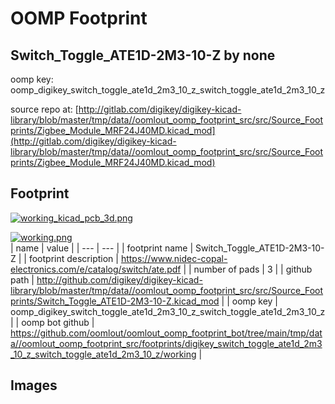 # OOMP Footprint  
## Switch_Toggle_ATE1D-2M3-10-Z  by none  
  
oomp key: oomp_digikey_switch_toggle_ate1d_2m3_10_z_switch_toggle_ate1d_2m3_10_z  
  
source repo at: [http://gitlab.com/digikey/digikey-kicad-library/blob/master/tmp/data//oomlout_oomp_footprint_src/src/Source_Footprints/Zigbee_Module_MRF24J40MD.kicad_mod](http://gitlab.com/digikey/digikey-kicad-library/blob/master/tmp/data//oomlout_oomp_footprint_src/src/Source_Footprints/Zigbee_Module_MRF24J40MD.kicad_mod)  
## Footprint  
  
[![working_kicad_pcb_3d.png](working_kicad_pcb_3d_600.png)](working_kicad_pcb_3d.png)  
  
[![working.png](working_600.png)](working.png)  
| name | value | 
| --- | --- | 
| footprint name | Switch_Toggle_ATE1D-2M3-10-Z | 
| footprint description | https://www.nidec-copal-electronics.com/e/catalog/switch/ate.pdf | 
| number of pads | 3 | 
| github path | http://github.com/digikey/digikey-kicad-library/blob/master/tmp/data//oomlout_oomp_footprint_src/src/Source_Footprints/Switch_Toggle_ATE1D-2M3-10-Z.kicad_mod | 
| oomp key | oomp_digikey_switch_toggle_ate1d_2m3_10_z_switch_toggle_ate1d_2m3_10_z | 
| oomp bot github | https://github.com/oomlout/oomlout_oomp_footprint_bot/tree/main/tmp/data//oomlout_oomp_footprint_src/footprints/digikey_switch_toggle_ate1d_2m3_10_z_switch_toggle_ate1d_2m3_10_z/working | 
## Images  

